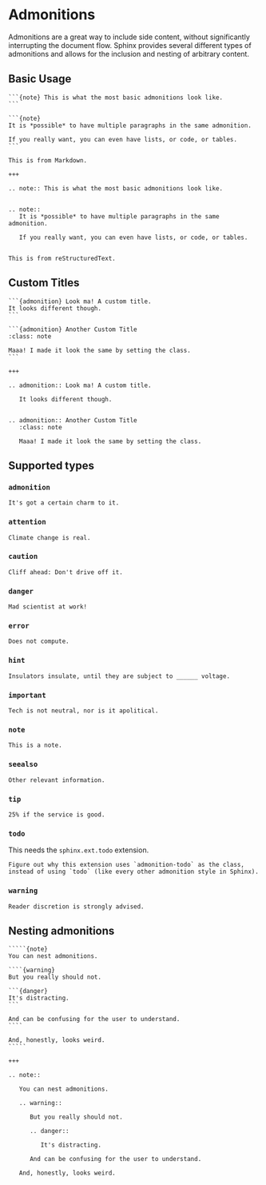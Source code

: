 # Admonitions

Admonitions are a great way to include side content, without significantly interrupting the document flow. Sphinx provides several different types of admonitions and allows for the inclusion and nesting of arbitrary content.

## Basic Usage

````{bulma-demo}
```{note} This is what the most basic admonitions look like.
```

```{note}
It is *possible* to have multiple paragraphs in the same admonition.

If you really want, you can even have lists, or code, or tables.
```

This is from Markdown.

+++

.. note:: This is what the most basic admonitions look like.


.. note::
   It is *possible* to have multiple paragraphs in the same admonition.

   If you really want, you can even have lists, or code, or tables.


This is from reStructuredText.
````

## Custom Titles

````{bulma-demo}
```{admonition} Look ma! A custom title.
It looks different though.
```

```{admonition} Another Custom Title
:class: note

Maaa! I made it look the same by setting the class.
```

+++

.. admonition:: Look ma! A custom title.

   It looks different though.


.. admonition:: Another Custom Title
   :class: note

   Maaa! I made it look the same by setting the class.

````

## Supported types

### `admonition`

```{admonition} The one with the custom titles.
It's got a certain charm to it.
```

### `attention`

```{attention}
Climate change is real.
```

### `caution`

```{caution}
Cliff ahead: Don't drive off it.
```

### `danger`

```{danger}
Mad scientist at work!
```

### `error`

```{error}
Does not compute.
```

### `hint`

```{hint}
Insulators insulate, until they are subject to ______ voltage.
```

### `important`

```{important}
Tech is not neutral, nor is it apolitical.
```

### `note`

```{note}
This is a note.
```

### `seealso`

```{seealso}
Other relevant information.
```

### `tip`

```{tip}
25% if the service is good.
```

### `todo`

This needs the `sphinx.ext.todo` extension.

```{todo}
Figure out why this extension uses `admonition-todo` as the class, instead of using `todo` (like every other admonition style in Sphinx).
```

### `warning`

```{warning}
Reader discretion is strongly advised.
```

## Nesting admonitions

``````{bulma-demo}
`````{note}
You can nest admonitions.

````{warning}
But you really should not.

```{danger}
It's distracting.
```

And can be confusing for the user to understand.
````

And, honestly, looks weird.
`````

+++

.. note::

   You can nest admonitions.

   .. warning::

      But you really should not.

      .. danger::

         It's distracting.

      And can be confusing for the user to understand.

   And, honestly, looks weird.

``````

[mkdocs-custom]: https://squidfunk.github.io/mkdocs-material/reference/admonitions/#custom-admonitions
